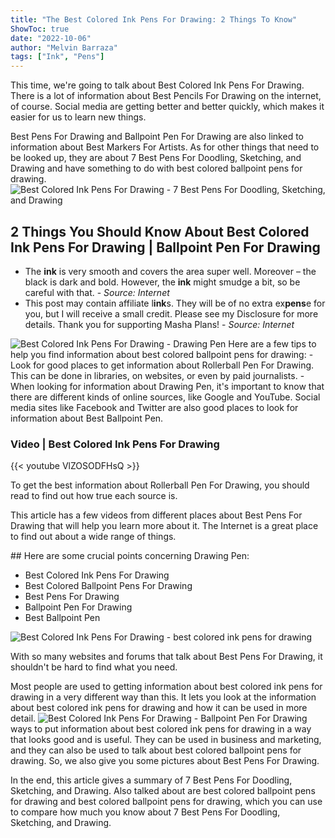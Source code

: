 ```yaml
---
title: "The Best Colored Ink Pens For Drawing: 2 Things To Know"
ShowToc: true 
date: "2022-10-06"
author: "Melvin Barraza" 
tags: ["Ink", "Pens"]
---
```


	
This time, we're going to talk about Best Colored Ink Pens For Drawing. There is a lot of information about Best Pencils For Drawing on the internet, of course. Social media are getting better and better quickly, which makes it easier for us to learn new things.

Best Pens For Drawing and Ballpoint Pen For Drawing are also linked to information about Best Markers For Artists. As for other things that need to be looked up, they are about 7 Best Pens For Doodling, Sketching, and Drawing and have something to do with best colored ballpoint pens for drawing.
<img loading="lazy" src="https://i.etsystatic.com/6526029/r/il/649c09/332392567/il_794xN.332392567.jpg" onerror="this.onerror=null;this.src='https://blogger.googleusercontent.com/img/a/AVvXsEhe7F7TRXHtjiKvHb5vS7DmnxvpHiDyoYyYvm1nHB3Qp2_w3BnM6A2eq4v7FYxCC9bfZt3a9vIMtAYEKUiaDQbHMg-ViyGmRIj39MLp0bGFfgfYw1Dc9q_H-T0wiTm3l0Uq42dETrN9eC8aGJ9_IORZsxST1AcLR7np1koOfcc7tnHa4S8Mwz_xD9d0=s16000';" alt="Best Colored Ink Pens For Drawing - 7 Best Pens For Doodling, Sketching, and Drawing" >

## 2 Things You Should Know About Best Colored Ink Pens For Drawing | Ballpoint Pen For Drawing
-   The **ink** is very smooth and covers the area super well. Moreover – the black is dark and bold. However, the **ink** might smudge a bit, so be careful with that. - <cite>Source: Internet</cite>
-   This post may contain affiliate l**ink**s. They will be of no extra ex**pens**e for you, but I will receive a small credit. Please see my Disclosure for more details. Thank you for supporting Masha Plans! - <cite>Source: Internet</cite>


<img loading="lazy" src="http://nextluxury.com/wp-content/uploads/cool-traditional-sleeve-tattoo-ideas-for-guys.jpg" onerror="this.onerror=null;this.src='https://blogger.googleusercontent.com/img/a/AVvXsEhe7F7TRXHtjiKvHb5vS7DmnxvpHiDyoYyYvm1nHB3Qp2_w3BnM6A2eq4v7FYxCC9bfZt3a9vIMtAYEKUiaDQbHMg-ViyGmRIj39MLp0bGFfgfYw1Dc9q_H-T0wiTm3l0Uq42dETrN9eC8aGJ9_IORZsxST1AcLR7np1koOfcc7tnHa4S8Mwz_xD9d0=s16000';" alt="Best Colored Ink Pens For Drawing - Drawing Pen" >
Here are a few tips to help you find information about best colored ballpoint pens for drawing:
- Look for good places to get information about Rollerball Pen For Drawing. This can be done in libraries, on websites, or even by paid journalists.
- When looking for information about Drawing Pen, it's important to know that there are different kinds of online sources, like Google and YouTube. Social media sites like Facebook and Twitter are also good places to look for information about Best Ballpoint Pen.

### Video | Best Colored Ink Pens For Drawing
{{< youtube VlZOSODFHsQ >}} 

To get the best information about Rollerball Pen For Drawing, you should read to find out how true each source is.

This article has a few videos from different places about Best Pens For Drawing that will help you learn more about it. The Internet is a great place to find out about a wide range of things.
<script async="async" data-cfasync="false" src="//normallydemandedalter.com/fe63df3c5408708b15d8dc3d9b206b31/invoke.js"></script>
<div id="container-fe63df3c5408708b15d8dc3d9b206b31"></div>
## Here are some crucial points concerning Drawing Pen:

- Best Colored Ink Pens For Drawing
- Best Colored Ballpoint Pens For Drawing
- Best Pens For Drawing
- Ballpoint Pen For Drawing
- Best Ballpoint Pen

 <img loading="lazy" src="http://lava360.com/wp-content/uploads/2016/01/color-tattoo-designs-14.jpg" onerror="this.onerror=null;this.src='https://blogger.googleusercontent.com/img/a/AVvXsEhe7F7TRXHtjiKvHb5vS7DmnxvpHiDyoYyYvm1nHB3Qp2_w3BnM6A2eq4v7FYxCC9bfZt3a9vIMtAYEKUiaDQbHMg-ViyGmRIj39MLp0bGFfgfYw1Dc9q_H-T0wiTm3l0Uq42dETrN9eC8aGJ9_IORZsxST1AcLR7np1koOfcc7tnHa4S8Mwz_xD9d0=s16000';" alt="Best Colored Ink Pens For Drawing - best colored ink pens for drawing" >

With so many websites and forums that talk about Best Pens For Drawing, it shouldn't be hard to find what you need.

Most people are used to getting information about best colored ink pens for drawing in a very different way than this. It lets you look at the information about best colored ink pens for drawing and how it can be used in more detail.
<img loading="lazy" src="https://artsynature.com/kiriiki/uploads/2015/04/Pastel-and-Pastel-Pencils-Drawings-by-Sebastian-Caltabiano-2.jpg" onerror="this.onerror=null;this.src='https://blogger.googleusercontent.com/img/a/AVvXsEhe7F7TRXHtjiKvHb5vS7DmnxvpHiDyoYyYvm1nHB3Qp2_w3BnM6A2eq4v7FYxCC9bfZt3a9vIMtAYEKUiaDQbHMg-ViyGmRIj39MLp0bGFfgfYw1Dc9q_H-T0wiTm3l0Uq42dETrN9eC8aGJ9_IORZsxST1AcLR7np1koOfcc7tnHa4S8Mwz_xD9d0=s16000';" alt="Best Colored Ink Pens For Drawing - Ballpoint Pen For Drawing" >
ways to put information about best colored ink pens for drawing in a way that looks good and is useful. They can be used in business and marketing, and they can also be used to talk about best colored ballpoint pens for drawing. So, we also give you some pictures about Best Pens For Drawing.

In the end, this article gives a summary of 7 Best Pens For Doodling, Sketching, and Drawing. Also talked about are best colored ballpoint pens for drawing and best colored ballpoint pens for drawing, which you can use to compare how much you know about 7 Best Pens For Doodling, Sketching, and Drawing.
	
	


